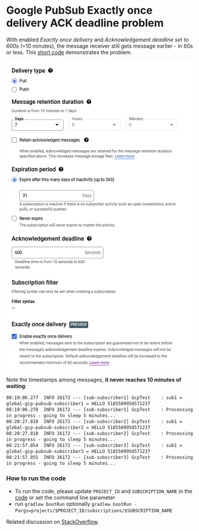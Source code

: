 # Google PubSub Exactly once delivery ACK deadline problem 


With enabled *Exactly once delivery* and *Acknowledgement deadline set to 600s* (=10 minutes), the message receiver still gets message earlier - in 60s or less. 
This [short code](/src/main/java/com/pubsub/exactlyonce/demo/DemoApplication.java) demonstrates the problem.


![img.png](/doc/img.png)

Note the timestamps among messages, **it never reaches 10 minutes of waiting**:
```
08:19:06.277  INFO 26172 --- [sub-subscriber1] GcpTest    : sub1 = global-gcp-pubsub-subscriber1 = HELLO 5185509958571237
08:19:06.278  INFO 26172 --- [sub-subscriber1] GcpTest    : Processing in progress - going to sleep 5 minutes...
08:20:27.810  INFO 26172 --- [sub-subscriber2] GcpTest    : sub1 = global-gcp-pubsub-subscriber2 = HELLO 5185509958571237
08:20:27.810  INFO 26172 --- [sub-subscriber2] GcpTest    : Processing in progress - going to sleep 5 minutes...
08:21:57.854  INFO 26172 --- [sub-subscriber3] GcpTest    : sub1 = global-gcp-pubsub-subscriber3 = HELLO 5185509958571237
08:21:57.855  INFO 26172 --- [sub-subscriber3] GcpTest    : Processing in progress - going to sleep 5 minutes...
```


### How to run the code
- To run the code, please update `PROJECT_ID` and `SUBSCRIPTION_NAME` in the [code](/src/main/java/com/pubsub/exactlyonce/demo/DemoApplication.java) or set the command line parameter
- run `gradlew bootRun` optionally `gradlew bootRun -Pargs=projects/$PROJECT_ID/subscriptions/$SUBSCRIPTION_NAME`

Related discussion on [StackOverflow](https://stackoverflow.com/questions/73076103/pub-sub-acknowledgement-deadline-is-ignored-when-used-exactly-once-delivery).
